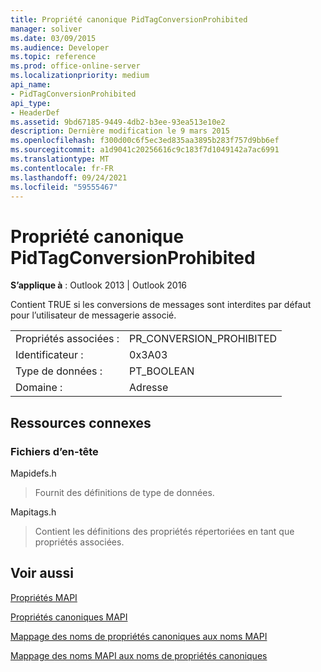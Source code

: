 ```yaml
---
title: Propriété canonique PidTagConversionProhibited
manager: soliver
ms.date: 03/09/2015
ms.audience: Developer
ms.topic: reference
ms.prod: office-online-server
ms.localizationpriority: medium
api_name:
- PidTagConversionProhibited
api_type:
- HeaderDef
ms.assetid: 9bd67185-9449-4db2-b3ee-93ea513e10e2
description: Dernière modification le 9 mars 2015
ms.openlocfilehash: f300d00c6f5ec3ed835aa3895b283f757d9bb6ef
ms.sourcegitcommit: a1d9041c20256616c9c183f7d1049142a7ac6991
ms.translationtype: MT
ms.contentlocale: fr-FR
ms.lasthandoff: 09/24/2021
ms.locfileid: "59555467"
---
```

# <a name="pidtagconversionprohibited-canonical-property"></a>Propriété canonique PidTagConversionProhibited

  
  
**S’applique à** : Outlook 2013 | Outlook 2016 
  
Contient TRUE si les conversions de messages sont interdites par défaut pour l’utilisateur de messagerie associé.
  
|||
|:-----|:-----|
|Propriétés associées :  <br/> |PR_CONVERSION_PROHIBITED  <br/> |
|Identificateur :  <br/> |0x3A03  <br/> |
|Type de données :  <br/> |PT_BOOLEAN  <br/> |
|Domaine :  <br/> |Adresse  <br/> |
   
## <a name="related-resources"></a>Ressources connexes

### <a name="header-files"></a>Fichiers d’en-tête

Mapidefs.h
  
> Fournit des définitions de type de données.
    
Mapitags.h
  
> Contient les définitions des propriétés répertoriées en tant que propriétés associées.
    
## <a name="see-also"></a>Voir aussi



[Propriétés MAPI](mapi-properties.md)
  
[Propriétés canoniques MAPI](mapi-canonical-properties.md)
  
[Mappage des noms de propriétés canoniques aux noms MAPI](mapping-canonical-property-names-to-mapi-names.md)
  
[Mappage des noms MAPI aux noms de propriétés canoniques](mapping-mapi-names-to-canonical-property-names.md)

